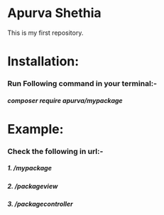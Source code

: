 # Apurva Shethia
This is my first repository.
 
# Installation:

### Run Following command in your terminal:-
##### composer require apurva/mypackage

# Example:

### Check the following in url:-

##### 1. /mypackage
##### 2. /packageview
##### 3. /packagecontroller
